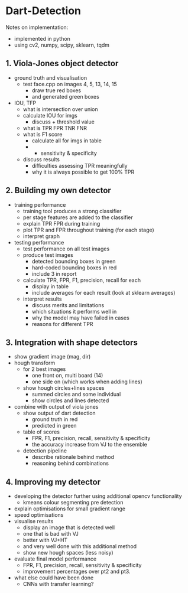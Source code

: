 # Dart-Detection

Notes on implementation:

- implemented in python
- using cv2, numpy, scipy, sklearn, tqdm

## 1. Viola-Jones object detector

- ground truth and visualisation
  - test face.cpp on images 4, 5, 13, 14, 15
    - draw true red boxes
    - and generated green boxes
- IOU, TFP
  - what is intersection over union
  - calculate IOU for imgs
    - discuss + threshold value
  - what is TPR FPR TNR FNR
  - what is F1 score
    - calculate all for imgs in table
    - + sensitivity & specificity
  - discuss results
    - difficulties assessing TPR meaningfully
    - why it is always possible to get 100% TPR

## 2. Building my own detector

- training performance
  - training tool produces a strong classifier
  - per stage features are added to the classifier
  - explain TPR FPR during training
  - plot TPR and FPR throughout training (for each stage)
  - interpret graph
- testing performance
  - test performance on all test images
  - produce test images
    - detected bounding boxes in green
    - hard-coded bounding boxes in red
    - include 3 in report
  - calculate TPR, FPR, F1, precision, recall for each
    - display in table
    - include averages for each result (look at sklearn averages)
  - interpret results
    - discuss merits and limitations
    - which situations it performs well in
    - why the model may have failed in cases
    - reasons for different TPR

## 3. Integration with shape detectors

- show gradient image (mag, dir)
- hough transform
    - for 2 best images
      - one front on, multi board (14)
      - one side on (which works when adding lines)
    - show hough circles+lines spaces
      - summed circles and some individual
      - show circles and lines detected
- combine with output of viola jones
  - show output of dart detection
    - ground truth in red
    - predicted in green
  - table of scores
    - FPR, F1, precision, recall, sensitivity & specificity
    - the accuracy increase from VJ to the ensemble
  - detection pipeline
    - describe rationale behind method
    - reasoning behind combinations

## 4. Improving my detector
- developing the detector further using additional opencv functionality
  - kmeans colour segmenting pre detection
- explain optimisations for small gradient range
- speed optimisations
- visualise results
  - display an image that is detected well
  - one that is bad with VJ
  - better with VJ+HT
  - and very well done with this additional method
  - show new hough spaces (less noisy)
- evaluate final model performance
  - FPR, F1, precision, recall, sensitivity & specificity
  - improvement percentages over pt2 and pt3.
- what else could have been done
  - CNNs with transfer learning?

